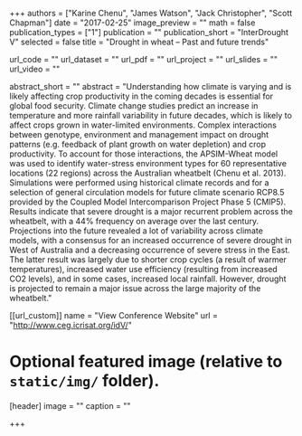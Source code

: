 +++
authors = ["Karine Chenu", "James Watson", "Jack Christopher", "Scott Chapman"]
date = "2017-02-25"
image_preview = ""
math = false
publication_types = ["1"]
publication = ""
publication_short = "InterDrought V"
selected = false
title = "Drought in wheat – Past and future trends"

url_code = ""
url_dataset = ""
url_pdf = ""
url_project = ""
url_slides = ""
url_video = ""

abstract_short = ""
abstract = "Understanding how climate is varying and is likely affecting crop productivity in the coming decades is essential for global food security. Climate change studies predict an increase in temperature and more rainfall variability in future decades, which is likely to affect crops grown in water-limited environments. Complex interactions between genotype, environment and management impact on drought patterns (e.g. feedback of plant growth on water depletion) and crop productivity. To account for those interactions, the APSIM-Wheat model was used to identify water-stress environment types for 60 representative locations (22 regions) across the Australian wheatbelt (Chenu et al. 2013). Simulations were performed using historical climate records and for a selection of general circulation models for future climate scenario RCP8.5 provided by the Coupled Model Intercomparison Project Phase 5 (CMIP5). Results indicate that severe drought is a major recurrent problem across the wheatbelt, with a 44% frequency on average over the last century. Projections into the future revealed a lot of variability across climate models, with a consensus for an increased occurrence of severe drought in West of Australia and a decreasing occurrence of severe stress in the East. The latter result was largely due to shorter crop cycles (a result of warmer temperatures), increased water use efficiency (resulting from increased CO2 levels), and in some cases, increased local rainfall. However, drought is projected to remain a major issue across the large majority of the wheatbelt."



[[url_custom]]
name = "View Conference Website"
url = "http://www.ceg.icrisat.org/idV/"

# Optional featured image (relative to `static/img/` folder).
[header]
image = ""
caption = ""

+++
